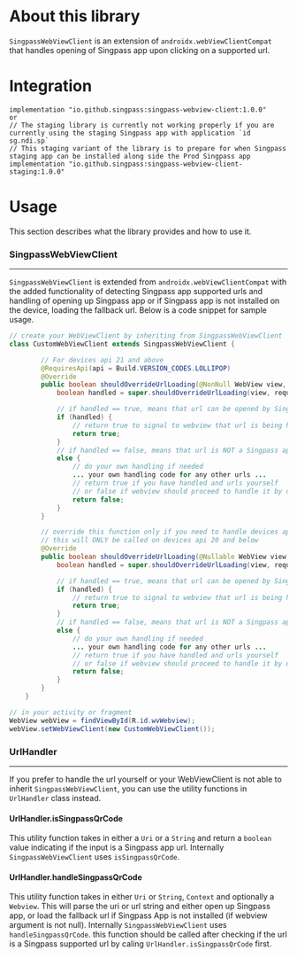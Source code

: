 # About this library

`SingpassWebViewClient` is an extension of `androidx.webViewClientCompat` that handles opening of Singpass app upon clicking on a supported url.

# Integration

```
implementation "io.github.singpass:singpass-webview-client:1.0.0"
or
// The staging library is currently not working properly if you are currently using the staging Singpass app with application `id sg.ndi.sp`
// This staging variant of the library is to prepare for when Singpass staging app can be installed along side the Prod Singpass app
implementation "io.github.singpass:singpass-webview-client-staging:1.0.0"

```

# Usage

This section describes what the library provides and how to use it.

### SingpassWebViewClient
---

`SingpassWebViewClient` is extended from `androidx.webViewClientCompat` with the added functionality of detecting Singpass app supported urls and handling of opening up Singpass app or if Singpass app is not installed on the device, loading the fallback url. Below is a code snippet for sample usage.

```java
// create your WebViewClient by inheriting from SingpassWebViewClient
class CustomWebViewClient extends SingpassWebViewClient {

        // For devices api 21 and above
        @RequiresApi(api = Build.VERSION_CODES.LOLLIPOP)
        @Override
        public boolean shouldOverrideUrlLoading(@NonNull WebView view, @NonNull WebResourceRequest request) {
            boolean handled = super.shouldOverrideUrlLoading(view, request);

			// if handled == true, means that url can be opened by Singpass app
            if (handled) {
				// return true to signal to webview that url is being handled already
                return true;
            }
			// if handled == false, means that url is NOT a Singpass app url
            else {
                // do your own handling if needed
				... your own handling code for any other urls ...
				// return true if you have handled and urls yourself
				// or false if webview should proceed to handle it by default
                return false;
            }
        }

        // override this function only if you need to handle devices api 19 to 20
		// this will ONLY be called on devices api 20 and below
        @Override
        public boolean shouldOverrideUrlLoading(@Nullable WebView view, @Nullable String url) {
            boolean handled = super.shouldOverrideUrlLoading(view, request);

			// if handled == true, means that url can be opened by Singpass app
            if (handled) {
				// return true to signal to webview that url is being handled already
                return true;
            }
			// if handled == false, means that url is NOT a Singpass app url
            else {
                // do your own handling if needed
				... your own handling code for any other urls ...
				// return true if you have handled and urls yourself
				// or false if webview should proceed to handle it by default
                return false;
            }
        }
    }

// in your activity or fragment
WebView webView = findViewById(R.id.wvWebview);
webView.setWebViewClient(new CustomWebViewClient());

```

### UrlHandler
---
If you prefer to handle the url yourself or your WebViewClient is not able to inherit `SingpassWebViewClient`, you can use the utility functions in `UrlHandler` class instead.

#### UrlHandler.isSingpassQrCode

This utility function takes in either a `Uri` or a `String` and return a `boolean` value indicating if the input is a Singpass app url. Internally `SingpassWebViewClient` uses `isSingpassQrCode`.

#### UrlHandler.handleSingpassQrCode

This utility function takes in either `Uri` or `String`, `Context` and optionally a `Webview`. This will parse the uri or url string and either open up Singpass app, or load the fallback url if Singpass App is not installed (if webview argument is not null). Internally `SingpassWebViewClient` uses `handleSingpassQrCode`. this function should be called after checking if the url is a Singpass supported url by caling `UrlHandler.isSingpassQrCode` first.
